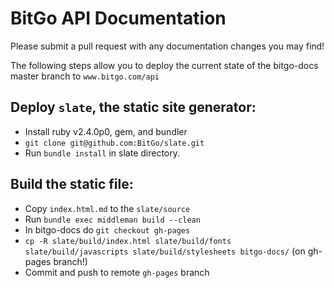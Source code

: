 # BitGo API Documentation

Please submit a pull request with any documentation changes you may find!

The following steps allow you to deploy the current state of the bitgo-docs master branch to `www.bitgo.com/api`

## Deploy `slate`, the static site generator:
  - Install ruby v2.4.0p0, gem, and bundler
  - `git clone git@github.com:BitGo/slate.git`
  - Run `bundle install` in slate directory.

## Build the static file:
  - Copy `index.html.md` to the `slate/source`
  - Run `bundle exec middleman build --clean`
  - In bitgo-docs do `git checkout gh-pages`
  - `cp -R slate/build/index.html slate/build/fonts slate/build/javascripts slate/build/stylesheets bitgo-docs/` (on gh-pages branch!)
  - Commit and push to remote `gh-pages` branch
